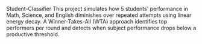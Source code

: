 Student-Classifier
This project simulates how 5 students' performance in Math, Science, and English diminishes over repeated attempts using linear energy decay.
A Winner-Takes-All (WTA) approach identifies top performers per round and detects when subject performance drops below a productive threshold.
